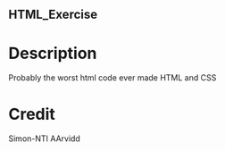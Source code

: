 ## HTML_Exercise

# Description
Probably the worst html code ever made
HTML and CSS

# Credit
Simon-NTI
AArvidd